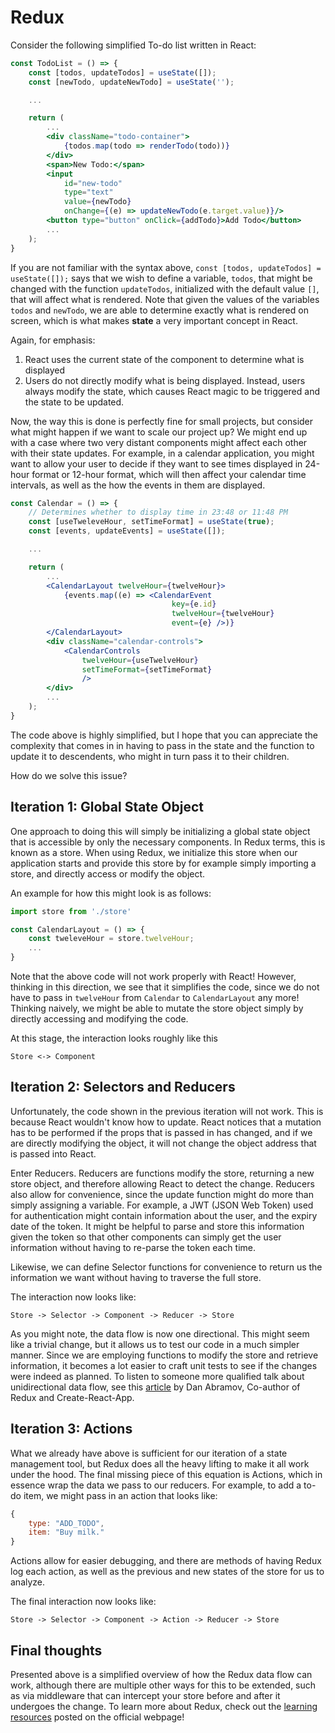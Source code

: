 # Redux

Consider the following simplified To-do list written in React:

```jsx
const TodoList = () => {
    const [todos, updateTodos] = useState([]);
    const [newTodo, updateNewTodo] = useState('');

    ...

    return (
        ...
        <div className="todo-container">
            {todos.map(todo => renderTodo(todo))}
        </div>
        <span>New Todo:</span>
        <input
            id="new-todo"
            type="text"
            value={newTodo}
            onChange={(e) => updateNewTodo(e.target.value)}/>
        <button type="button" onClick={addTodo}>Add Todo</button>
        ...
    );
}
```

If you are not familiar with the syntax above, `const [todos, updateTodos] = useState([]);` says that we wish to define a variable, `todos`, that might be changed with the function `updateTodos`, initialized with the default value `[]`, that will affect what is rendered. Note that given the values of the variables `todos` and `newTodo`, we are able to determine exactly what is rendered on screen, which is what makes **state** a very important concept in React.

Again, for emphasis:

1. React uses the current state of the component to determine what is displayed
1. Users do not directly modify what is being displayed. Instead, users always modify the state, which causes React magic to be triggered and the state to be updated.

Now, the way this is done is perfectly fine for small projects, but consider what might happen if we want to scale our project up? We might end up with a case where two very distant components might affect each other with their state updates. For example, in a calendar application, you might want to allow your user to decide if they want to see times displayed in 24-hour format or 12-hour format, which will then affect your calendar time intervals, as well as the how the events in them are displayed.

```jsx
const Calendar = () => {
    // Determines whether to display time in 23:48 or 11:48 PM
    const [useTweleveHour, setTimeFormat] = useState(true);
    const [events, updateEvents] = useState([]);

    ...

    return (
        ...
        <CalendarLayout twelveHour={twelveHour}>
            {events.map((e) => <CalendarEvent
                                    key={e.id}
                                    twelveHour={twelveHour}
                                    event={e} />)}
        </CalendarLayout>
        <div className="calendar-controls">
            <CalendarControls
                twelveHour={useTwelveHour}
                setTimeFormat={setTimeFormat}
                />
        </div>
        ...
    );
}
```

The code above is highly simplified, but I hope that you can appreciate the complexity that comes in in having to pass in the state and the function to update it to descendents, who might in turn pass it to their children.

How do we solve this issue?

## Iteration 1: Global State Object

One approach to doing this will simply be initializing a global state object that is accessible by only the necessary components. In Redux terms, this is known as a store. When using Redux, we initialize this store when our application starts and provide this store by for example simply importing a store, and directly access or modify the object.

An example for how this might look is as follows:

```jsx
import store from './store'

const CalendarLayout = () => {
    const tweleveHour = store.twelveHour;
    ...
}
```

Note that the above code will not work properly with React! However, thinking in this direction, we see that it simplifies the code, since we do not have to pass in `twelveHour` from `Calendar` to `CalendarLayout` any more! Thinking naively, we might be able to mutate the store object simply by directly accessing and modifying the code.

At this stage, the interaction looks roughly like this

```
Store <-> Component
```

## Iteration 2: Selectors and Reducers

Unfortunately, the code shown in the previous iteration will not work. This is because React wouldn't know how to update. React notices that a mutation has to be performed if the props that is passed in has changed, and if we are directly modifying the object, it will not change the object address that is passed into React.

Enter Reducers. Reducers are functions modify the store, returning a new store object, and therefore allowing React to detect the change. Reducers also allow for convenience, since the update function might do more than simply assigning a variable. For example, a JWT (JSON Web Token) used for authentication might contain information about the user, and the expiry date of the token. It might be helpful to parse and store this information given the token so that other components can simply get the user information without having to re-parse the token each time.

Likewise, we can define Selector functions for convenience to return us the information we want without having to traverse the full store.

The interaction now looks like:

```
Store -> Selector -> Component -> Reducer -> Store
```

As you might note, the data flow is now one directional. This might seem like a trivial change, but it allows us to test our code in a much simpler manner. Since we are employing functions to modify the store and retrieve information, it becomes a lot easier to craft unit tests to see if the changes were indeed as planned. To listen to someone more qualified talk about unidirectional data flow, see this [article](https://medium.com/swlh/the-case-for-flux-379b7d1982c6) by Dan Abramov, Co-author of Redux and Create-React-App.

## Iteration 3: Actions

What we already have above is sufficient for our iteration of a state management tool, but Redux does all the heavy lifting to make it all work under the hood. The final missing piece of this equation is Actions, which in essence wrap the data we pass to our reducers. For example, to add a to-do item, we might pass in an action that looks like:

```jsx
{
    type: "ADD_TODO",
    item: "Buy milk."
}
```

Actions allow for easier debugging, and there are methods of having Redux log each action, as well as the previous and new states of the store for us to analyze.

The final interaction now looks like:

```
Store -> Selector -> Component -> Action -> Reducer -> Store
```

## Final thoughts

Presented above is a simplified overview of how the Redux data flow can work, although there are multiple other ways for this to be extended, such as via middleware that can intercept your store before and after it undergoes the change. To learn more about Redux, check out the [learning resources](https://redux.js.org/introduction/learning-resources) posted on the official webpage!
